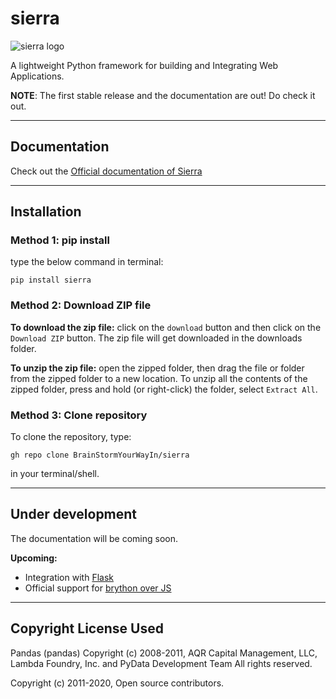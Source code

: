 # sierra

![sierra logo](https://github.com/BrainStormYourWayIn/pyramid/blob/main/logo.jpg)

A lightweight Python framework for building and Integrating Web Applications.

**NOTE**: The first stable release and the documentation are out! Do check it out.
________________________________

## Documentation

Check out the [Official documentation of Sierra](https://brainstormyourwayin.github.io/sierra.github.io/)

________________________________

## Installation

### Method 1: pip install

type the below command in terminal:

`pip install sierra`

### Method 2: Download ZIP file

**To download the zip file:** click on the `download` button and then click on the `Download ZIP` button. The zip file will get downloaded in the downloads folder.

**To unzip the zip file:** open the zipped folder, then drag the file or folder from the zipped folder to a new location. To unzip all the contents of the zipped folder, press and hold (or right-click) the folder, select `Extract All`.

### Method 3: Clone repository

To clone the repository, type:

`gh repo clone BrainStormYourWayIn/sierra`

in your terminal/shell.


_______________________________

## Under development

The documentation will be coming soon.

**Upcoming:**

- Integration with [Flask](https://palletsprojects.com/p/flask/)
- Official support for [brython over JS](https://brython.info)

________________________________

## Copyright License Used

Pandas (pandas)
Copyright (c) 2008-2011, AQR Capital Management, LLC, Lambda Foundry, Inc. and PyData Development Team
All rights reserved.

Copyright (c) 2011-2020, Open source contributors.
